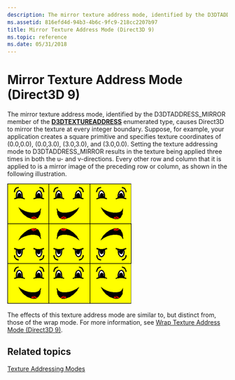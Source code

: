 ```yaml
---
description: The mirror texture address mode, identified by the D3DTADDRESS\_MIRROR member of the D3DTEXTUREADDRESS enumerated type, causes Direct3D to mirror the texture at every integer boundary.
ms.assetid: 816efd4d-94b3-4b6c-9fc9-218cc2207b97
title: Mirror Texture Address Mode (Direct3D 9)
ms.topic: reference
ms.date: 05/31/2018
---
```


# Mirror Texture Address Mode (Direct3D 9)

The mirror texture address mode, identified by the D3DTADDRESS\_MIRROR member of the [**D3DTEXTUREADDRESS**](./d3dtextureaddress.md) enumerated type, causes Direct3D to mirror the texture at every integer boundary. Suppose, for example, your application creates a square primitive and specifies texture coordinates of (0.0,0.0), (0.0,3.0), (3.0,3.0), and (3.0,0.0). Setting the texture addressing mode to D3DTADDRESS\_MIRROR results in the texture being applied three times in both the u- and v-directions. Every other row and column that it is applied to is a mirror image of the preceding row or column, as shown in the following illustration.

![illustration of mirror images in a 3x3 grid](images/mirror.png)

The effects of this texture address mode are similar to, but distinct from, those of the wrap mode. For more information, see [Wrap Texture Address Mode (Direct3D 9)](wrap-texture-address-mode.md).

## Related topics

<dl> <dt>

[Texture Addressing Modes](texture-addressing-modes.md)
</dt> </dl>

 

 
